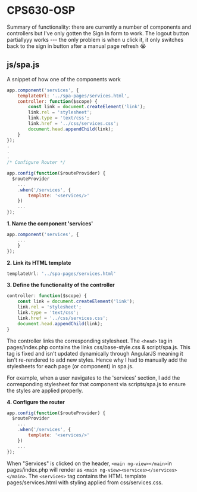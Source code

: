 # CPS630-OSP
Summary of functionality: there are currently a number of components and controllers but I've only gotten the Sign In form to work. The logout button partiallyyy works --- the only problem is when u click it, it only switches back to the sign in button after a manual page refresh 😭

## js/spa.js

A snippet of how one of the components work
```javascript
app.component('services', {
    templateUrl: '../spa-pages/services.html',
    controller: function($scope) {
        const link = document.createElement('link');
        link.rel = 'stylesheet';
        link.type = 'text/css';
        link.href = '../css/services.css';  
        document.head.appendChild(link);
    }
});
.
.
.
/* Configure Router */

app.config(function($routeProvider) {
  $routeProvider
    ...
    .when('/services', {
        template: '<services/>'
    })
    ...
});
```

**1. Name the component 'services'**
```javascript
app.component('services', {
    ...
    }
});
```

**2. Link its HTML template**
```javascript
templateUrl: '../spa-pages/services.html'
```

**3. Define the functionality of the controller**
```javascript
controller: function($scope) {
    const link = document.createElement('link');
    link.rel = 'stylesheet';
    link.type = 'text/css';
    link.href = '../css/services.css';  
    document.head.appendChild(link);
}
```

The controller links the corresponding stylesheet. 
The ```<head>``` tag in pages/index.php contains the links css/base-style.css & script/spa.js. This tag is fixed and isn't updated dynamically through AngularJS meaning it isn't re-rendered to add new styles. Hence why I had to manually add the stylesheets for each page (or component) in spa.js.

For example, when a user navigates to the 'services' section, I add the corresponding stylesheet for that component via scripts/spa.js to ensure the styles are applied properly.

**4. Configure the router**
```javascript
app.config(function($routeProvider) {
  $routeProvider
    ...
    .when('/services', {
        template: '<services/>'
    })
    ...
});
```

When "Services" is clicked on the header, ```<main ng-view></main>```in pages/index.php will render as ```<main ng-view><services></services></main>```. The ```<services>``` tag contains the HTML template pages/services.html with styling applied from css/services.css.

